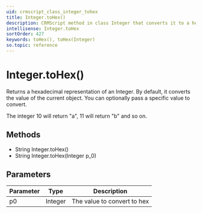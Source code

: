 ```yaml
---
uid: crmscript_class_integer_tohex
title: Integer.toHex()
description: CRMScript method in class Integer that converts it to a hexadecimal representation
intellisense: Integer.toHex
sortOrder: 427
keywords: toHex(), toHex(Integer)
so.topic: reference
---
```


# Integer.toHex()

Returns a hexadecimal representation of an Integer. By default, it converts the value of the current object. You can optionally pass a specific value to convert.

The integer 10 will return "a", 11 will return "b" and so on.

## Methods

* String Integer.toHex()
* String Integer.toHex(Integer p_0)

## Parameters

| Parameter | Type | Description |
|---|---|---|
| p0 | Integer | The value to convert to hex |
